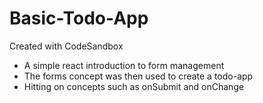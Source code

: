 # Basic-Todo-App
Created with CodeSandbox
- A simple react introduction to form management
- The forms concept was then used to create a todo-app
- Hitting on concepts such as onSubmit and onChange
